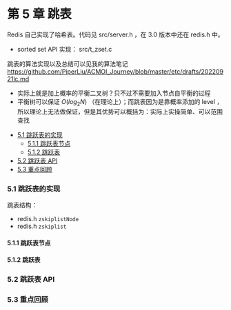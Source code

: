 # 第 5 章 跳表

Redis 自己实现了哈希表。代码见 src/server.h ，在 3.0 版本中还在 redis.h 中。
- sorted set API 实现： src/t_zset.c

跳表的算法实现以及总结可以见我的算法笔记 https://github.com/PiperLiu/ACMOI_Journey/blob/master/etc/drafts/20220921lc.md
- 实际上就是加上概率的平衡二叉树？只不过不需要加入节点自平衡的过程
- 平衡树可以保证 $O(log_2 N)$ （在理论上）；而跳表因为是靠概率添加的 level ，所以理论上无法做保证，但是其优势可以概括为：实际上实操简单、可以范围查找

<!-- @import "[TOC]" {cmd="toc" depthFrom=3 depthTo=6 orderedList=false} -->

<!-- code_chunk_output -->

- [5.1 跳跃表的实现](#51-跳跃表的实现)
  - [5.1.1 跳跃表节点](#511-跳跃表节点)
  - [5.1.2 跳跃表](#512-跳跃表)
- [5.2 跳跃表 API](#52-跳跃表-api)
- [5.3 重点回顾](#53-重点回顾)

<!-- /code_chunk_output -->

### 5.1 跳跃表的实现

跳表结构：
- redis.h `zskiplistNode`
- redis.h `zskiplist`

#### 5.1.1 跳跃表节点

#### 5.1.2 跳跃表

### 5.2 跳跃表 API

### 5.3 重点回顾
